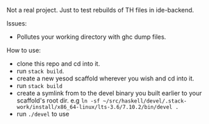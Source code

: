 Not a real project. Just to test rebuilds of TH files in ide-backend.

Issues:  
- Pollutes your working directory with ghc dump files.

How to use:

- clone this repo and cd into it.
- run `stack build`.
- create a new yesod scaffold wherever you wish and cd into it.
- run `stack build`
- create a symlink from to the devel binary you built earlier to your scaffold's root dir. e.g `ln -sf ~/src/haskell/devel/.stack-work/install/x86_64-linux/lts-3.6/7.10.2/bin/devel .`
- run `./devel` to use
